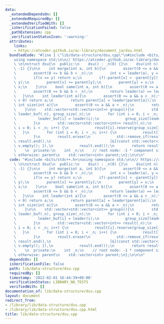 ```yaml
---
data:
  _extendedDependsOn: []
  _extendedRequiredBy: []
  _extendedVerifiedWith: []
  _isVerificationFailed: false
  _pathExtension: cpp
  _verificationStatusIcon: ':warning:'
  attributes:
    links:
    - https://atcoder.github.io/ac-library/document_ja/dsu.html
  bundledCode: "#line 1 \"lib/data-structure/dsu.cpp\"\n#include <bits/stdc++.h>\n\
    using namespace std;\n\n// https://atcoder.github.io/ac-library/document_ja/dsu.html\
    \ \n\nstruct dsu{\n  public:\n    dsu() : _n(0) {}\n    dsu(int n):  _n(n), parent(n,\
    \ -1) {}\n\n    int marge(int a, int b){\n        assert(0 <= a && a < _n);\n\
    \        assert(0 <= b && b < _n);\n        int x = leader(a), y = leader(b);\n\
    \        if(x == y) return x;\n        if(-parent[x] < -parent[y]) std::swap(x,\
    \ y);\n        parent[x] += parent[y];\n        parent[y] = x;\n        return\
    \ x;\n    }\n\n    bool same(int a, int b){\n        assert(0 <= a && a < _n);\n\
    \        assert(0 <= b && b < _n);\n        return leader(a) == leader(b);\n \
    \   }\n\n    int leader(int a){\n        assert(0 <= a && a < _n);\n        if(parent[a]\
    \ < 0) return a;\n        return parent[a] = leader(parent[a]);\n    }\n\n   \
    \ int size(int a){\n        assert(0 <= a && a < _n);\n        return -parent[leader(a)];\n\
    \    }\n\n    std::vector<std::vector<int>> groups(){\n        std::vector<int>\
    \ leader_buf(_n), group_size(_n);\n        for (int i = 0; i < _n; i++) {\n  \
    \          leader_buf[i] = leader(i);\n            group_size[leader_buf[i]]++;\n\
    \        }\n        std::vector<std::vector<int>> result(_n);\n        for (int\
    \ i = 0; i < _n; i++) {\n            result[i].reserve(group_size[i]);\n     \
    \   }\n        for (int i = 0; i < _n; i++) {\n            result[leader_buf[i]].push_back(i);\n\
    \        }\n        result.erase(\n            std::remove_if(result.begin(),\
    \ result.end(),\n                           [&](const std::vector<int>& v) { return\
    \ v.empty(); }),\n            result.end());\n        return result;\n    }\n\
    \    \n  private:\n    int _n;\n    // root node: -1 * component size\n    //\
    \ otherwise: parent\n    std::vector<int> parent;\n};\n\n\n"
  code: "#include <bits/stdc++.h>\nusing namespace std;\n\n// https://atcoder.github.io/ac-library/document_ja/dsu.html\
    \ \n\nstruct dsu{\n  public:\n    dsu() : _n(0) {}\n    dsu(int n):  _n(n), parent(n,\
    \ -1) {}\n\n    int marge(int a, int b){\n        assert(0 <= a && a < _n);\n\
    \        assert(0 <= b && b < _n);\n        int x = leader(a), y = leader(b);\n\
    \        if(x == y) return x;\n        if(-parent[x] < -parent[y]) std::swap(x,\
    \ y);\n        parent[x] += parent[y];\n        parent[y] = x;\n        return\
    \ x;\n    }\n\n    bool same(int a, int b){\n        assert(0 <= a && a < _n);\n\
    \        assert(0 <= b && b < _n);\n        return leader(a) == leader(b);\n \
    \   }\n\n    int leader(int a){\n        assert(0 <= a && a < _n);\n        if(parent[a]\
    \ < 0) return a;\n        return parent[a] = leader(parent[a]);\n    }\n\n   \
    \ int size(int a){\n        assert(0 <= a && a < _n);\n        return -parent[leader(a)];\n\
    \    }\n\n    std::vector<std::vector<int>> groups(){\n        std::vector<int>\
    \ leader_buf(_n), group_size(_n);\n        for (int i = 0; i < _n; i++) {\n  \
    \          leader_buf[i] = leader(i);\n            group_size[leader_buf[i]]++;\n\
    \        }\n        std::vector<std::vector<int>> result(_n);\n        for (int\
    \ i = 0; i < _n; i++) {\n            result[i].reserve(group_size[i]);\n     \
    \   }\n        for (int i = 0; i < _n; i++) {\n            result[leader_buf[i]].push_back(i);\n\
    \        }\n        result.erase(\n            std::remove_if(result.begin(),\
    \ result.end(),\n                           [&](const std::vector<int>& v) { return\
    \ v.empty(); }),\n            result.end());\n        return result;\n    }\n\
    \    \n  private:\n    int _n;\n    // root node: -1 * component size\n    //\
    \ otherwise: parent\n    std::vector<int> parent;\n};\n\n\n"
  dependsOn: []
  isVerificationFile: false
  path: lib/data-structure/dsu.cpp
  requiredBy: []
  timestamp: '2022-02-01 16:44:39+09:00'
  verificationStatus: LIBRARY_NO_TESTS
  verifiedWith: []
documentation_of: lib/data-structure/dsu.cpp
layout: document
redirect_from:
- /library/lib/data-structure/dsu.cpp
- /library/lib/data-structure/dsu.cpp.html
title: lib/data-structure/dsu.cpp
---
```

